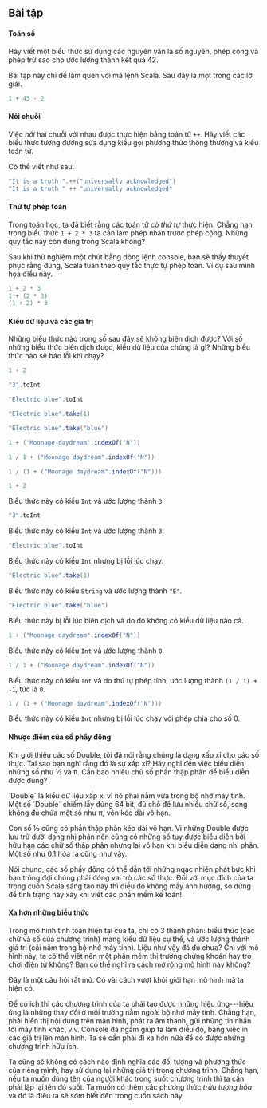## Bài tập

#### Toán số

Hãy viết một biểu thức sử dụng các nguyên văn là số nguyên, phép cộng và phép trừ sao cho ước lượng thành kết quả 42.

<div class="solution">
Bài tập này chỉ để làm quen với mã lệnh Scala. Sau đây là một trong các lời giải.

```scala mdoc
1 + 43 - 2
```
</div>


#### Nói chuỗi

Việc *nối* hai chuỗi với nhau được thực hiện bằng toán tử `++`. Hãy viết các biểu thức tương đương sửa dụng kiểu gọi phương thức thông thường và kiểu toán tử.

<div class="solution">
Có thể viết như sau.

```scala mdoc
"It is a truth ".++("universally acknowledged")
"It is a truth " ++ "universally acknowledged"
```
</div>

#### Thứ tự phép toán

Trong toán học, ta đã biết rằng các toán tử có *thứ tự* thực hiện. Chẳng hạn, trong biểu thức `1 + 2 * 3` ta cần làm phép nhân trước phép cộng. Những quy tắc này còn đúng trong Scala không?

<div class="solution">
Sau khi thử nghiệm một chút bằng dòng lệnh console, bạn sẽ thấy thuyết phục rằng đúng, Scala tuân theo quy tắc thực tự phép toán. Ví dụ sau minh họa điều này.

```scala mdoc
1 + 2 * 3
1 + (2 * 3)
(1 + 2) * 3
```
</div>


#### Kiểu dữ liệu và các giá trị

Những biểu thức nào trong số sau đây sẽ không biên dịch được? Với số những biểu thức biên dịch được, kiểu dữ liệu của chúng là gì? Những biểu thức nào sẽ báo lỗi khi chạy?

```scala mdoc:silent
1 + 2
```

```scala mdoc:silent
"3".toInt
```

```scala mdoc:silent:crash
"Electric blue".toInt
```

```scala mdoc:silent
"Electric blue".take(1)
```

```scala mdoc:silent:fail
"Electric blue".take("blue")
```

```scala mdoc:silent
1 + ("Moonage daydream".indexOf("N"))
```

```scala mdoc:silent
1 / 1 + ("Moonage daydream".indexOf("N"))
```

```scala mdoc:silent:crash
1 / (1 + ("Moonage daydream".indexOf("N")))
```

<div class="solution">
  
```scala mdoc
1 + 2
```

Biểu thức này có kiểu `Int` và ước lượng thành `3`.


```scala mdoc
"3".toInt
```

Biểu thức này có kiểu `Int` và ước lượng thành `3`.

```scala mdoc:crash
"Electric blue".toInt
```

Biểu thức này có kiểu `Int` nhưng bị lỗi lúc chạy.

```scala mdoc
"Electric blue".take(1)
```

Biểu thức này có kiểu `String` và ước lượng thành `"E"`.

```scala mdoc:fail
"Electric blue".take("blue")
```

Biểu thức này bị lỗi lúc biên dịch và do đó không có kiểu dữ liệu nào cả.

```scala mdoc
1 + ("Moonage daydream".indexOf("N"))
```

Biểu thức này có kiểu `Int` và ước lượng thành `0`.

```scala mdoc
1 / 1 + ("Moonage daydream".indexOf("N"))
```

Biểu thức này có kiểu `Int` và do thứ tự phép tính, ước lượng thành `(1 / 1) + -1`, tức là `0`.

```scala mdoc:crash
1 / (1 + ("Moonage daydream".indexOf("N")))
```

Biểu thức này có kiểu `Int` nhưng bị lỗi lúc chạy với phép chia cho số 0.
</div>

#### Nhược điểm của số phẩy động

Khi giới thiệu các số Double, tôi đã nói rằng chúng là dạng xấp xỉ cho các số thực. Tại sao bạn nghĩ rằng đó là sự xấp xỉ?  Hãy nghĩ đến việc biểu diễn những số như ⅓ và π. Cần bao nhiêu chữ số phần thập phân để biểu diễn được đúng?

<div class="solution">
`Double` là kiểu dữ liệu xấp xỉ vì nó phải nằm vừa trong bộ nhớ máy tính. Một số `Double` chiếm lấy đúng 64 bit, đủ chỗ để lưu nhiều chữ số, song không đủ chứa một số như π, vốn kéo dài vô hạn.

Con số ⅓ cũng có phần thập phân kéo dài vô hạn. Vì những Double được lưu trữ dưới dạng nhị phân nên cũng có những số tuy được biểu diễn bởi hữu hạn các chữ số thập phân nhưng lại vô hạn khi biểu diễn dạng nhị phân. Một số như 0.1 hóa ra cũng như vậy.

Nói chung, các số phẩy động có thể dẫn tới những ngạc nhiên phát bực khi bạn trông đợi chúng phải đóng vai trò các số thực. Đối với mục đích của ta trong cuốn Scala sáng tạo này thì điều đó không mấy ảnh hưởng, so đừng để tình trạng này xảy khi viết các phần mềm kế toán!
</div>

#### Xa hơn những biểu thức

Trong mô hình tính toán hiện tại của ta, chỉ có 3 thành phần: biểu thức (các chữ và số của chương trình) mang kiểu dữ liệu cụ thể, và ước lượng thành giá trị (cái nằm trong bộ nhớ máy tính). Liệu như vậy đã đủ chưa? Chỉ với mô hình này, ta có thể viết nên một phần mềm thị trường chứng khoán hay trò chơi điện tử không? Bạn có thể nghĩ ra cách mở rộng mô hình này không?

<div class="solution">
Đây là một câu hỏi rất mở. Có vài cách vượt khỏi giới hạn mô hình mà ta hiện có.

Để có ích thì các chương trình của ta phải tạo được những hiệu ứng---hiệu ứng là những thay đổi ở môi trường nằm ngoài bộ nhớ máy tính. Chẳng hạn, phải hiển thị nội dung trên màn hình, phát ra âm thanh, gửi những tin nhắn tới máy tính khác, v.v. Console đã ngầm giúp ta làm điều đó, bằng việc in các giá trị lên màn hình. Ta sẽ cần phải đi xa hơn nữa để có được những chương trình hữu ích.

Ta cũng sẽ không có cách nào định nghĩa các đối tượng và phương thức của riêng mình, hay sử dụng lại những giá trị trong chương trình. Chẳng hạn, nếu ta muốn dùng tên của người khác trong suốt chương trình thì ta cần phải lặp lại tên đó suốt. Ta muốn có thêm các phương thức *trừu tượng hóa* và đó là điều ta sẽ sớm biết đến trong cuốn sách này.
</div>
